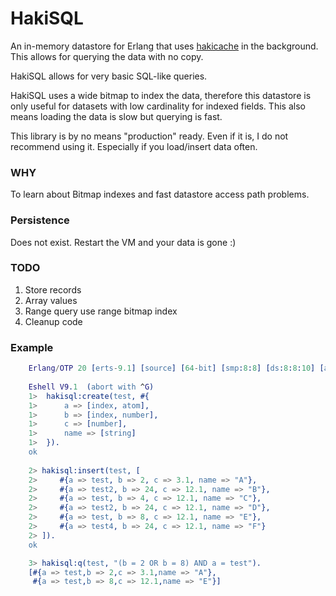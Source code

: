 # HakiSQL

An in-memory datastore for Erlang that uses [hakicache][1] in the background. This
allows for querying the data with no copy.

HakiSQL allows for very basic SQL-like queries. 

HakiSQL uses a wide bitmap to index the data, therefore this datastore is only
useful for datasets with low cardinality for indexed fields. This also means loading
the data is slow but querying is fast. 

This library is by no means "production" ready. Even if it is, I do not recommend
using it. Especially if you load/insert data often. 

### WHY
To learn about Bitmap indexes and fast datastore access path problems.

### Persistence
Does not exist. Restart the VM and your data is gone :)

### TODO
1. Store records
2. Array values
3. Range query use range bitmap index
4. Cleanup code


### Example 
```erlang
    Erlang/OTP 20 [erts-9.1] [source] [64-bit] [smp:8:8] [ds:8:8:10] [async-threads:0] [hipe] [kernel-poll:false]
    
    Eshell V9.1  (abort with ^G)
    1>  hakisql:create(test, #{
    1>      a => [index, atom],
    1>      b => [index, number],
    1>      c => [number],
    1>      name => [string]
    1>  }).
    ok
    
    2> hakisql:insert(test, [
    2>     #{a => test, b => 2, c => 3.1, name => "A"},
    2>     #{a => test2, b => 24, c => 12.1, name => "B"},
    2>     #{a => test, b => 4, c => 12.1, name => "C"},
    2>     #{a => test2, b => 24, c => 12.1, name => "D"},
    2>     #{a => test, b => 8, c => 12.1, name => "E"},
    2>     #{a => test4, b => 24, c => 12.1, name => "F"}
    2> ]).
    ok

    3> hakisql:q(test, "(b = 2 OR b = 8) AND a = test").
    [#{a => test,b => 2,c => 3.1,name => "A"},
     #{a => test,b => 8,c => 12.1,name => "E"}]
    
```


[1]: https://github.com/gootik/hakicache
